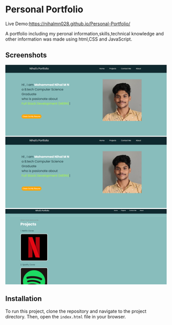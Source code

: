 
# Personal Portfolio

Live Demo:https://nihalmn028.github.io/Personal-Portfolio/

A portfolio including my peronal information,skills,technical knowledge and other information was made using html,CSS and JavaScript.


## Screenshots

![Dev png/Screenshot 2024-03-17 162352.png](https://github.com/nihalmn028/Personal-Portfolio/blob/main/Dev%20png/Screenshot%202024-03-17%20162352.png?raw=true)
![Dev png/Screenshot 2024-03-17 162434](https://github.com/nihalmn028/Personal-Portfolio/blob/main/Dev%20png/Screenshot%202024-03-17%20162352.png?raw=true)
![Dev png/Screenshot 2024-03-17 162459](https://github.com/nihalmn028/Personal-Portfolio/blob/main/Dev%20png/Screenshot%202024-03-17%20162459.png?raw=true)




## Installation

To run this project, clone the repository and navigate to the project directory. Then, open the `index.html` file in your browser.
